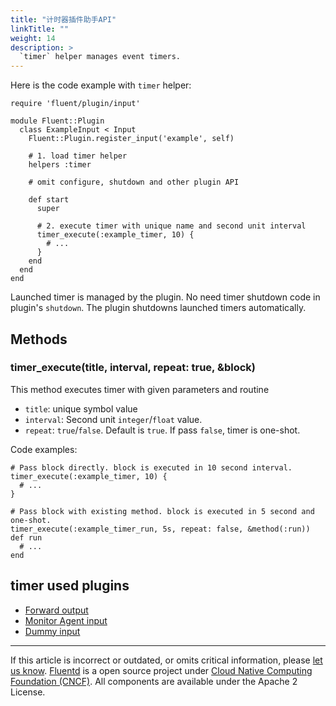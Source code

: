 ```yaml
---
title: "计时器插件助手API"
linkTitle: ""
weight: 14
description: >
  `timer` helper manages event timers.
---
```


Here is the code example with `timer` helper:

```
require 'fluent/plugin/input'

module Fluent::Plugin
  class ExampleInput < Input
    Fluent::Plugin.register_input('example', self)

    # 1. load timer helper
    helpers :timer

    # omit configure, shutdown and other plugin API

    def start
      super

      # 2. execute timer with unique name and second unit interval
      timer_execute(:example_timer, 10) {
        # ...
      }
    end
  end
end
```

Launched timer is managed by the plugin. No need timer shutdown code in
plugin's `shutdown`. The plugin shutdowns launched timers automatically.

## Methods

### timer_execute(title, interval, repeat: true, &block)

This method executes timer with given parameters and routine

- `title`: unique symbol value
- `interval`: Second unit `integer`/`float` value.
- `repeat`: `true`/`false`. Default is `true`. If pass `false`, timer
  is one-shot.

Code examples:

```
# Pass block directly. block is executed in 10 second interval.
timer_execute(:example_timer, 10) {
  # ...
}

# Pass block with existing method. block is executed in 5 second and one-shot.
timer_execute(:example_timer_run, 5s, repeat: false, &method(:run))
def run
  # ...
end
```

## timer used plugins

- [Forward output](/plugins/output/forward.md)
- [Monitor Agent input](/plugins/input/monitor_agent.md)
- [Dummy input](/plugins/input/dummy.md)

---

If this article is incorrect or outdated, or omits critical information, please [let us know](https://github.com/fluent/fluentd-docs-gitbook/issues?state=open).
[Fluentd](http://www.fluentd.org/) is a open source project under [Cloud Native Computing Foundation (CNCF)](https://cncf.io/). All components are available under the Apache 2 License.
